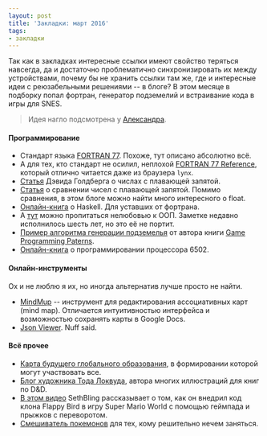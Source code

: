 ```yaml
---
layout: post
title: 'Закладки: март 2016'
tags:
- закладки
---
```


Так как в закладках интересные ссылки имеют свойство теряться навсегда, да и достаточно проблематично синхронизировать их между устройствами, почему бы не хранить ссылки там же, где и интересные идеи с реюзабельными решениями -- в блоге? <!-- more -->В этом месяце в подборку попал фортран, генератор подземелий и встраивание кода в игры для SNES.

> Идея нагло подсмотрена у [Александра](http://eax.me/).

#### Программирование

* Стандарт языка [FORTRAN 77](http://www.fortran.com/fortran/F77_std/rjcnf.html). Похоже, тут описано абсолютно всё.
* А для тех, кто стандарт не осилил, неплохой [FORTRAN 77 Reference](http://www.obliquity.com/computer/fortran/), который отлично читается даже из браузера `lynx`.
* [Статья](https://docs.oracle.com/cd/E19957-01/806-3568/ncg_goldberg.html) Дэвида Голдберга о числах с плавающей запятой.
* [Статья](https://randomascii.wordpress.com/2012/02/25/comparing-floating-point-numbers-2012-edition/) о сравнении чисел с плавающей запятой. Помимо сравнения, в этом блоге можно найти много интересного о float. 
* [Онлайн-книга](http://ohaskell.dshevchenko.biz/ru/index.html) о Нaskell. Для уставших от фортрана.
* А [тут](http://rainman-rocks.livejournal.com/122876.html) можно пропитаться нелюбовью к ООП. Заметке недавно исполнилось шесть лет, но это её не портит.
* [Пример алгоритма генерации подземелья](http://journal.stuffwithstuff.com/2014/12/21/rooms-and-mazes/) от автора книги [Game Programming Paterns](http://gameprogrammingpatterns.com/).
* [Онлайн-книга](http://skilldrick.github.io/easy6502/) о программировании процессора 6502.

#### Онлайн-инструменты

Ох и не люблю я их, но иногда альтернатив лучше просто не найти.

* [MindMup](https://www.mindmup.com/) -- инструмент для редактирования ассоциативных карт (mind map). Отличается интуитивностью интерфейса и возможностью сохранять карты в Google Docs.
* [Json Viewer](http://jsonviewer.stack.hu/). Nuff said.

#### Всё прочее

* [Карта будущего глобального образования](http://map.edu2035.org/futuremap?force), в формировании которой могут участвовать все.
* [Блог художника Тода Локвуда](http://toddlockwood.com/), автора многих иллюстраций для книг по D&D.
* [В этом видео](https://youtu.be/hB6eY73sLV0) SethBling рассказывает о том, как он внедрил код клона Flappy Bird в игру Super Mario World с помощью геймпада и прыжков с переворотом.
* [Смешиватель покемонов](http://pokemon.alexonsager.net/) для тех, кому решительно нечем заняться.
